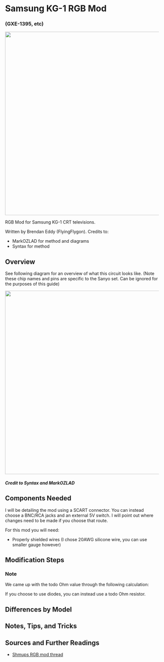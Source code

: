 # Samsung KG-1 RGB Mod
### (GXE-1395, etc)

<img src="https://user-images.githubusercontent.com/41927604/220743506-b7152c7e-c2c3-4ae7-84ff-f4fe36de7ed9.jpg" width="600" />


RGB Mod for Samsung KG-1 CRT televisions.

Written by Brendan Eddy (FlyingFlygon). Credits to:
* MarkOZLAD for method and diagrams
* Syntax for method

## Overview



See following diagram for an overview of what this circuit looks like. (Note these chip names and pins are specific to the Sanyo set. Can be ignored for the purposes of this guide)

<img src="https://user-images.githubusercontent.com/41927604/166302867-327fab37-5817-43e2-9fba-3f42af5b9b40.png" width="600" />

##### Credit to Syntax and MarkOZLAD


## Components Needed

I will be detailing the mod using a SCART connector. You can instead choose a BNC/RCA jacks and an external 5V switch. I will point out where changes need to be made if you choose that route.

For this mod you will need:
* Properly shielded wires (I chose 20AWG silicone wire, you can use smaller gauge however)


## Modification Steps


### Note
We came up with the todo Ohm value through the following calculation:



If you choose to use diodes, you can instead use a todo Ohm resistor.



## Differences by Model


## Notes, Tips, and Tricks


## Sources and Further Readings

* [Shmups RGB mod thread](https://shmups.system11.org/viewtopic.php?p=1342960)
